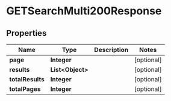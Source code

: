 

# GETSearchMulti200Response


## Properties

| Name | Type | Description | Notes |
|------------ | ------------- | ------------- | -------------|
|**page** | **Integer** |  |  [optional] |
|**results** | **List&lt;Object&gt;** |  |  [optional] |
|**totalResults** | **Integer** |  |  [optional] |
|**totalPages** | **Integer** |  |  [optional] |



